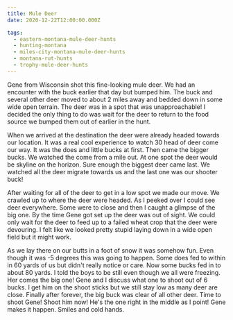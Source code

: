 ```yaml
---
title: Mule Deer
date: 2020-12-22T12:00:00.000Z

tags:
  - eastern-montana-mule-deer-hunts
  - hunting-montana
  - miles-city-montana-mule-deer-hunts
  - montana-rut-hunts
  - trophy-mule-deer-hunts
---
```


Gene from Wisconsin shot this fine-looking mule deer. We had an encounter with the buck earlier that day but bumped him. The buck and several other deer moved to about 2 miles away and bedded down in some wide open terrain. The deer was in a spot that was unapproachable! I decided the only thing to do was wait for the deer to return to the food source we bumped them out of earlier in the hunt.

When we arrived at the destination the deer were already headed towards our location. It was a real cool experience to watch 30 head of deer come our way. It was the does and little bucks at first. Then came the bigger bucks. We watched the come from a mile out. At one spot the deer would be skyline on the horizon. Sure enough the biggest deer came last. We watched all the deer migrate towards us and the last one was our shooter buck!

After waiting for all of the deer to get in a low spot we made our move. We crawled up to where the deer were headed. As I peeked over I could see deer everywhere. Some were to close and then I caught a glimpse of the big one. By the time Gene got set up the deer was out of sight. We could only wait for the deer to feed up to a failed wheat crop that the deer were devouring. I felt like we looked pretty stupid laying down in a wide open field but it might work.

As we lay there on our butts in a foot of snow it was somehow fun. Even though it was -5 degrees this was going to happen. Some does fed to within in 60 yards of us but didn't really notice or care. Now some bucks fed in to about 80 yards. I told the boys to be still even though we all were freezing. Her comes the big one! Gene and I discuss what one to shoot out of 6 bucks. I get him on the shoot sticks but we still stay low as many deer are close. Finally after forever, the big buck was clear of all other deer. Time to shoot Gene! Shoot him now! He's the one right in the middle as I point! Gene makes it happen. Smiles and cold hands.

